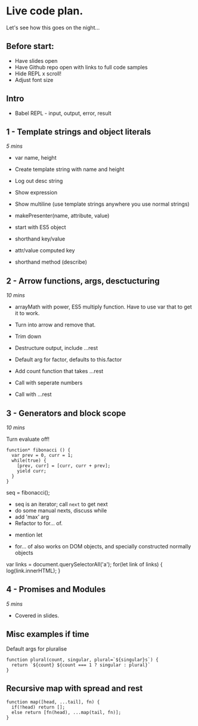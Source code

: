# Live code plan.

Let's see how this goes on the night...

## Before start:
* Have slides open
* Have Github repo open with links to full code samples
* Hide REPL x scroll!
* Adjust font size

## Intro
* Babel REPL - input, output, error, result

## 1 - Template strings and object literals
_5 mins_

* var name, height
* Create template string with name and height
* Log out desc string
* Show expression
* Show multiline (use template strings anywhere you use normal strings)

* makePresenter(name, attribute, value)
* start with ES5 object
* shorthand key/value
* attr/value computed key
* shorthand method (describe)



## 2 - Arrow functions, args, desctucturing
_10 mins_

* arrayMath with power, ES5 multiply function. Have to use var that to get it to work.
* Turn into arrow and remove that.
* Trim down

* Destructure output, include ...rest

* Default arg for factor, defaults to this.factor

* Add count function that takes ...rest
* Call with seperate numbers
* Call with ...rest


## 3 - Generators and block scope

_10 mins_

Turn evaluate off!

    function* fibonacci () {
      var prev = 0, curr = 1;
      while(true) {
        [prev, curr] = [curr, curr + prev];
        yield curr;
      }
    }

seq = fibonacci();
* seq is an iterator; call `next` to get next
* do some manual nexts, discuss while
* add 'max' arg
* Refactor to for... of.
 - mention let
* for... of also works on DOM objects, and specially constructed normally objects

var links = document.querySelectorAll('a');
for(let link of links) {
  log(link.innerHTML);
}

## 4 - Promises and Modules
_5 mins_

* Covered in slides.


## Misc examples if time
Default args for pluralise

    function plural(count, singular, plural=`${singular}s`) {
      return `${count} ${count === 1 ? singular : plural}`
    }

## Recursive map with spread and rest

    function map([head, ...tail], fn) {
      if(!head) return [];
      else return [fn(head), ...map(tail, fn)];
    }
